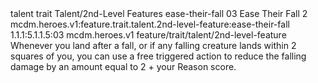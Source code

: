 <ability>
  <metadata>
    <class>talent</class>
    <feature_type>trait</feature_type>
    <file_dpath>Talent/2nd-Level Features</file_dpath>
    <item_id>ease-their-fall</item_id>
    <item_index>03</item_index>
    <item_name>Ease Their Fall</item_name>
    <level>2</level>
    <scc>mcdm.heroes.v1:feature.trait.talent.2nd-level-feature:ease-their-fall</scc>
    <scdc>1.1.1:5.1.1.5:03</scdc>
    <source>mcdm.heroes.v1</source>
    <type>feature/trait/talent/2nd-level-feature</type>
  </metadata>
  <effects>
    <effect type="mundane">Whenever you land after a fall, or if any falling creature lands within 2 squares of you, you can use a free triggered action to reduce the falling damage by an amount equal to 2 + your Reason score.</effect>
  </effects>
</ability>
